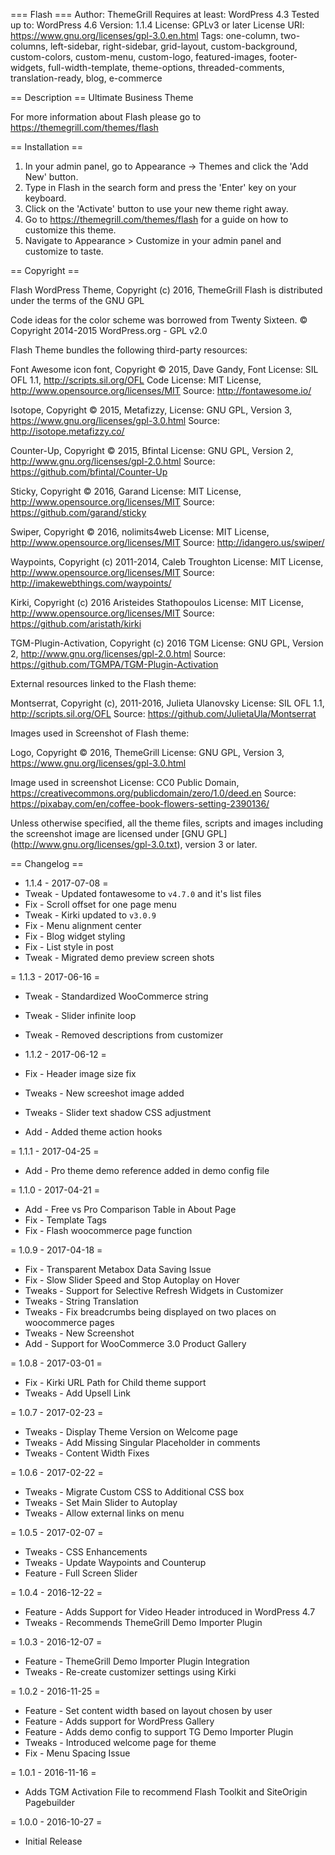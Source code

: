 === Flash ===
Author: ThemeGrill
Requires at least: WordPress 4.3
Tested up to: WordPress 4.6
Version: 1.1.4
License: GPLv3 or later
License URI: https://www.gnu.org/licenses/gpl-3.0.en.html
Tags: one-column, two-columns, left-sidebar, right-sidebar, grid-layout, custom-background, custom-colors, custom-menu, custom-logo, featured-images, footer-widgets, full-width-template, theme-options, threaded-comments, translation-ready, blog, e-commerce

== Description ==
Ultimate Business Theme

For more information about Flash please go to https://themegrill.com/themes/flash

== Installation ==

1. In your admin panel, go to Appearance -> Themes and click the 'Add New' button.
2. Type in Flash in the search form and press the 'Enter' key on your keyboard.
3. Click on the 'Activate' button to use your new theme right away.
4. Go to https://themegrill.com/themes/flash for a guide on how to customize this theme.
5. Navigate to Appearance > Customize in your admin panel and customize to taste.

== Copyright ==

Flash WordPress Theme, Copyright (c) 2016, ThemeGrill
Flash is distributed under the terms of the GNU GPL

Code ideas for the color scheme was borrowed from Twenty Sixteen. © Copyright 2014-2015 WordPress.org - GPL v2.0

Flash Theme bundles the following third-party resources:

Font Awesome icon font, Copyright © 2015, Dave Gandy,
Font License: SIL OFL 1.1, http://scripts.sil.org/OFL
Code License: MIT License, http://www.opensource.org/licenses/MIT
Source: http://fontawesome.io/

Isotope, Copyright © 2015, Metafizzy,
License: GNU GPL, Version 3, https://www.gnu.org/licenses/gpl-3.0.html
Source: http://isotope.metafizzy.co/

Counter-Up, Copyright © 2015, Bfintal
License: GNU GPL, Version 2, http://www.gnu.org/licenses/gpl-2.0.html
Source: https://github.com/bfintal/Counter-Up

Sticky, Copyright © 2016, Garand
License: MIT License, http://www.opensource.org/licenses/MIT
Source: https://github.com/garand/sticky

Swiper, Copyright © 2016, nolimits4web
License: MIT License, http://www.opensource.org/licenses/MIT
Source: http://idangero.us/swiper/

Waypoints, Copyright (c) 2011-2014, Caleb Troughton
License: MIT License, http://www.opensource.org/licenses/MIT
Source: http://imakewebthings.com/waypoints/

Kirki, Copyright (c) 2016 Aristeides Stathopoulos
License: MIT License, http://www.opensource.org/licenses/MIT
Source: https://github.com/aristath/kirki

TGM-Plugin-Activation, Copyright (c) 2016 TGM
License: GNU GPL, Version 2, http://www.gnu.org/licenses/gpl-2.0.html
Source: https://github.com/TGMPA/TGM-Plugin-Activation

External resources linked to the Flash theme:

Montserrat, Copyright (c), 2011-2016, Julieta Ulanovsky
License: SIL OFL 1.1, http://scripts.sil.org/OFL
Source: https://github.com/JulietaUla/Montserrat

Images used in Screenshot of Flash theme:

Logo, Copyright © 2016, ThemeGrill
License: GNU GPL, Version 3, https://www.gnu.org/licenses/gpl-3.0.html

Image used in screenshot
License: CC0 Public Domain, https://creativecommons.org/publicdomain/zero/1.0/deed.en
Source: https://pixabay.com/en/coffee-book-flowers-setting-2390136/

Unless otherwise specified, all the theme files, scripts and images including the screenshot image are licensed under [GNU GPL] (http://www.gnu.org/licenses/gpl-3.0.txt), version 3 or later.

== Changelog ==
* 1.1.4 - 2017-07-08 =
* Tweak - Updated fontawesome to `v4.7.0` and it's list files
* Fix   - Scroll offset for one page menu 
* Tweak - Kirki updated to `v3.0.9`
* Fix   - Menu alignment center 
* Fix   - Blog widget styling 
* Fix 	- List style in post
* Tweak - Migrated demo preview screen shots

= 1.1.3 - 2017-06-16 =
* Tweak - Standardized WooCommerce string
* Tweak - Slider infinite loop
* Tweak - Removed descriptions from customizer

* 1.1.2 - 2017-06-12 =
* Fix - Header image size fix
* Tweaks - New screeshot image added
* Tweaks - Slider text shadow CSS adjustment
* Add - Added theme action hooks

= 1.1.1 - 2017-04-25 =
* Add - Pro theme demo reference added in demo config file

= 1.1.0 - 2017-04-21 =
* Add - Free vs Pro Comparison Table in About Page
* Fix - Template Tags
* Fix - Flash woocommerce page function

= 1.0.9 - 2017-04-18 =
* Fix - Transparent Metabox Data Saving Issue
* Fix - Slow Slider Speed and Stop Autoplay on Hover
* Tweaks - Support for Selective Refresh Widgets in Customizer
* Tweaks - String Translation
* Tweaks - Fix breadcrumbs being displayed on two places on woocommerce pages
* Tweaks - New Screenshot
* Add - Support for WooCommerce 3.0 Product Gallery

= 1.0.8 - 2017-03-01 =
* Fix - Kirki URL Path for Child theme support
* Tweaks - Add Upsell Link

= 1.0.7 - 2017-02-23 =
* Tweaks - Display Theme Version on Welcome page
* Tweaks - Add Missing Singular Placeholder in comments
* Tweaks - Content Width Fixes

= 1.0.6 - 2017-02-22 =
* Tweaks - Migrate Custom CSS to Additional CSS box
* Tweaks - Set Main Slider to Autoplay
* Tweaks - Allow external links on menu

= 1.0.5 - 2017-02-07 =
* Tweaks - CSS Enhancements
* Tweaks - Update Waypoints and Counterup
* Feature - Full Screen Slider

= 1.0.4 - 2016-12-22 =
* Feature - Adds Support for Video Header introduced in WordPress 4.7
* Tweaks - Recommends ThemeGrill Demo Importer Plugin

= 1.0.3 - 2016-12-07 =
* Feature - ThemeGrill Demo Importer Plugin Integration
* Tweaks - Re-create customizer settings using Kirki

= 1.0.2 - 2016-11-25 =
* Feature - Set content width based on layout chosen by user
* Feature - Adds support for WordPress Gallery
* Feature - Adds demo config to support TG Demo Importer Plugin
* Tweaks - Introduced welcome page for theme
* Fix - Menu Spacing Issue

= 1.0.1 - 2016-11-16 =
* Adds TGM Activation File to recommend Flash Toolkit and SiteOrigin Pagebuilder

= 1.0.0 - 2016-10-27 =
* Initial Release
